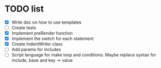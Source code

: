 # TODO list

- [x] Write doc on how to use templates
- [ ] Create tests
- [x] Implement preRender function
- [x] Implement the switch for each statement
- [x] Create IndentWriter class
- [ ] Add params for includes
- [ ] Script language for make loop and conditions. Maybe replace syntax for include, base and key -> value
